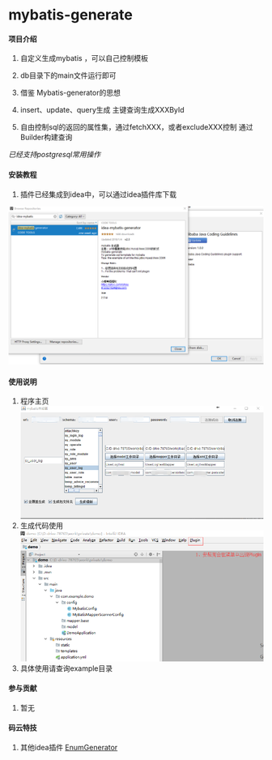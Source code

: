 # mybatis-generate

#### 项目介绍

1.  自定义生成mybatis ，可以自己控制模板

2.  db目录下的main文件运行即可

3.  借鉴 Mybatis-generator的思想

4.  insert、update、query生成  主键查询生成XXXById

5.  自由控制sql的返回的属性集，通过fetchXXX，或者excludeXXX控制  通过Builder构建查询

 *已经支持postgresql常用操作*

#### 安装教程

1.  插件已经集成到idea中，可以通过idea插件库下载

![idea下载](./idea下载.png)
#### 使用说明
1. 程序主页
![avatar](./主页.png)
2. 生成代码使用
![avatar](./example/步骤1.png)
3. 具体使用请查询example目录
#### 参与贡献

1. 暂无


#### 码云特技

1. 其他idea插件 [EnumGenerator](https://gitee.com/rohou/EnumGenerator)